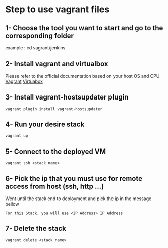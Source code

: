 # Step to use vagrant files

## 1- Choose the tool you want to start and go to the corresponding folder
example : cd vagrant/jenkins
## 2- Install vagrant and virtualbox
Please refer to the official documentation based on your host OS and CPU
[Vagrant](https://www.vagrantup.com/docs/installation)
[Virtuabox](https://www.virtualbox.org/wiki/Downloads)
## 3- Install vagrant-hostsupdater plugin
```
vagrant plugin install vagrant-hostsupdater
```

## 4- Run your desire stack
```
vagrant up
```

## 5- Connect to the deployed VM
```
vagrant ssh <stack name>
```
## 6- Pick the ip that you must use for remote access from host (ssh, http ...)
Went until the stack end to deployment and pick the ip in the message bellow
```
For this Stack, you will use <IP Address> IP Address
```


## 7- Delete the stack
```
vagrant delete <stack name>
```

